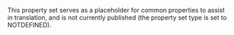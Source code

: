 This property set serves as a placeholder for common properties to assist in translation, and is not currently published (the property set type is set to NOTDEFINED).